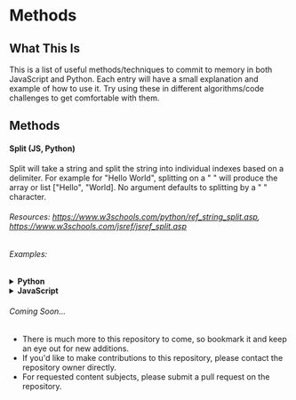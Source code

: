 # Methods

## What This Is
This is a list of useful methods/techniques to commit to memory in both JavaScript and Python. Each entry will have a small explanation and example of how to use it. Try using these in different algorithms/code challenges to get comfortable with them. 

## Methods

#### Split (JS, Python)
Split will take a string and split the string into individual indexes based on a delimiter. For example for "Hello World", splitting on a " " will produce the array or list ["Hello", "World]. No argument defaults to splitting by a " " character.
###### Resources: https://www.w3schools.com/python/ref_string_split.asp, https://www.w3schools.com/jsref/jsref_split.asp
###### Examples:
<details>
  <summary><strong>Python</strong></summary> 
```
text = "ABCD"
x = text.split("")
print(x)
```

Output = ['A','B','C','D']
</details>

<details>
  <summary><strong>JavaScript</strong></summary> 
```
let text = "Welcome To The Jungle"
let x = text.split(" ")
console.log(x)
```
  
Output = ['Welcome','To','The','Jungle']
</details>

###### Coming Soon...
- There is much more to this repository to come, so bookmark it and keep an eye out for new additions. 
- If you'd like to make contributions to this repository, please contact the repository owner directly.
- For requested content subjects, please submit a pull request on the repository. 

